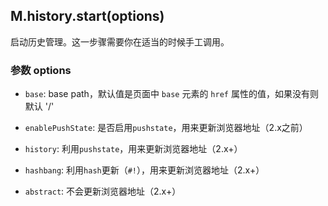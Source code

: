 ## M.history.start(options)

启动历史管理。这一步骤需要你在适当的时候手工调用。

### 参数 options

* `base`: base path，默认值是页面中 `base` 元素的 `href` 属性的值，如果没有则默认 '/'

* `enablePushState`: 是否启用`pushstate`，用来更新浏览器地址（2.x之前）

* `history`: 利用`pushstate`，用来更新浏览器地址（2.x+）

* `hashbang`: 利用`hash`更新（`#!`），用来更新浏览器地址（2.x+）

* `abstract`: 不会更新浏览器地址（2.x+）
